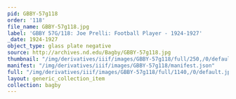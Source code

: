 ```yaml
---
pid: GBBY-57g118
order: '118'
file_name: GBBY-57g118.jpg
label: 'GBBY 57G/118: Joe Prelli: Football Player - 1924-1927'
_date: 1924-1927
object_type: glass plate negative
source: http://archives.nd.edu/Bagby/GBBY-57g118.jpg
thumbnail: "/img/derivatives/iiif/images/GBBY-57g118/full/250,/0/default.jpg"
manifest: "/img/derivatives/iiif/images/GBBY-57g118/manifest.json"
full: "/img/derivatives/iiif/images/GBBY-57g118/full/1140,/0/default.jpg"
layout: generic_collection_item
collection: bagby
---
```

